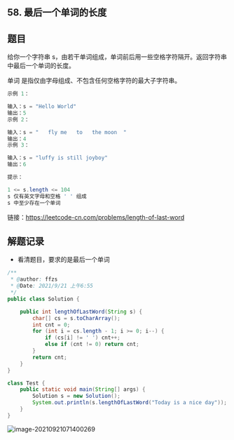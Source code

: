 ## 58. 最后一个单词的长度

## 题目

给你一个字符串 s，由若干单词组成，单词前后用一些空格字符隔开。返回字符串中最后一个单词的长度。

单词 是指仅由字母组成、不包含任何空格字符的最大子字符串。

 

```java
示例 1：

输入：s = "Hello World"
输出：5
示例 2：

输入：s = "   fly me   to   the moon  "
输出：4
示例 3：

输入：s = "luffy is still joyboy"
输出：6
```



```java
提示：

1 <= s.length <= 104
s 仅有英文字母和空格 ' ' 组成
s 中至少存在一个单词
```


链接：https://leetcode-cn.com/problems/length-of-last-word

## 解题记录

+ 看清题目，要求的是最后一个单词

```java
/**
 * @author: ffzs
 * @Date: 2021/9/21 上午6:55
 */
public class Solution {

    public int lengthOfLastWord(String s) {
        char[] cs = s.toCharArray();
        int cnt = 0;
        for (int i = cs.length - 1; i >= 0; i--) {
            if (cs[i] != ' ') cnt++;
            else if (cnt != 0) return cnt;
        }
        return cnt;
    }
}

class Test {
    public static void main(String[] args) {
        Solution s = new Solution();
        System.out.println(s.lengthOfLastWord("Today is a nice day"));
    }
}
```

![image-20210921071400269](https://gitee.com/ffzs/picture_go/raw/master/img/image-20210921071400269.png)